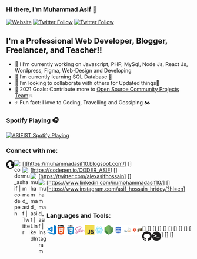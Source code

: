### Hi there, I'm Muhammad Asif 👋 

[![Website](https://img.shields.io/website?label=muhammadasif.com&style=for-the-badge&url=https%3A%2F%2Fmuhammadasif.com)](https://muhammadasif10.blogspot.com)
[![Twitter Follow](https://img.shields.io/twitter/follow/alexasifhossain?style=social)](https://twitter.com/alexasifhossain)
[![Twitter Follow](https://img.shields.io/badge/linkedin-MuhammadAsif-blue)](https://www.linkedin.com/in/mohammadasif10/)

## I'm a Professional Web Developer, Blogger, Freelancer, and Teacher!!

- 🔭 I I’m currently working on Javascript, PHP, MySql, Node Js, React Js, Wordpress, Figma, Web-Design and Developing
- 🌱 I’m currently learning SQL Database 🤣
- 👯 I’m looking to collaborate with others for Updated things🎈
- 🥅 2021 Goals: Contribute more to [Open Source Community Projects Team](https://github.com/Open-Source-Project-Team)💥
- ⚡ Fun fact: I love to Coding, Travelling and Gossiping 🏍

### Spotify Playing 🎧

[<img src="https://now-playing-codestackr.vercel.app/api/spotify-playing" alt="ASIFIST Spotify Playing" width="350" />](https://open.spotify.com/user/zbk32npr3tfwfyych7c89ktw6)

### Connect with me:

[<img align="left" alt="muhammadasif.com" width="22px" src="https://raw.githubusercontent.com/iconic/open-iconic/master/svg/globe.svg" />][https://muhammadasif10.blogspot.com/]
[<img align="left" alt="coder_asif | codepen" width="22px" src="https://cdn.jsdelivr.net/npm/simple-icons@v3/icons/codepen.svg" />][https://codepen.io/CODER_ASIF]
[<img align="left" alt="muhammad_asif | Twitter" width="22px" src="https://cdn.jsdelivr.net/npm/simple-icons@v3/icons/twitter.svg" />][https://twitter.com/alexasifhossain]
[<img align="left" alt="muhammad_asif | LinkedIn" width="22px" src="https://cdn.jsdelivr.net/npm/simple-icons@v3/icons/linkedin.svg" />][https://www.linkedin.com/in/mohammadasif10/]
[<img align="left" alt="muhammad_asif | Instagram" width="22px" src="https://cdn.jsdelivr.net/npm/simple-icons@v3/icons/instagram.svg" />][https://www.instagram.com/asif_hossain_hridoy/?hl=en]

<br />

### Languages and Tools:

[<img align="left" alt="Visual Studio Code" width="26px" src="https://raw.githubusercontent.com/github/explore/80688e429a7d4ef2fca1e82350fe8e3517d3494d/topics/visual-studio-code/visual-studio-code.png" />]
[<img align="left" alt="HTML5" width="26px" src="https://raw.githubusercontent.com/github/explore/80688e429a7d4ef2fca1e82350fe8e3517d3494d/topics/html/html.png" />]
[<img align="left" alt="CSS3" width="26px" src="https://raw.githubusercontent.com/github/explore/80688e429a7d4ef2fca1e82350fe8e3517d3494d/topics/css/css.png" />]
[<img align="left" alt="Sass" width="26px" src="https://raw.githubusercontent.com/github/explore/80688e429a7d4ef2fca1e82350fe8e3517d3494d/topics/sass/sass.png" />]
[<img align="left" alt="JavaScript" width="26px" src="https://raw.githubusercontent.com/github/explore/80688e429a7d4ef2fca1e82350fe8e3517d3494d/topics/javascript/javascript.png" />]
[<img align="left" alt="React" width="26px" src="https://raw.githubusercontent.com/github/explore/80688e429a7d4ef2fca1e82350fe8e3517d3494d/topics/react/react.png" />]
[<img align="left" alt="Node.js" width="26px" src="https://raw.githubusercontent.com/github/explore/80688e429a7d4ef2fca1e82350fe8e3517d3494d/topics/nodejs/nodejs.png" />]
[<img align="left" alt="SQL" width="26px" src="https://raw.githubusercontent.com/github/explore/80688e429a7d4ef2fca1e82350fe8e3517d3494d/topics/sql/sql.png" />]
[<img align="left" alt="MySQL" width="26px" src="https://raw.githubusercontent.com/github/explore/80688e429a7d4ef2fca1e82350fe8e3517d3494d/topics/mysql/mysql.png" />]
[<img align="left" alt="Git" width="26px" src="https://raw.githubusercontent.com/github/explore/80688e429a7d4ef2fca1e82350fe8e3517d3494d/topics/git/git.png" />]
[<img align="left" alt="GitHub" width="26px" src="https://raw.githubusercontent.com/github/explore/78df643247d429f6cc873026c0622819ad797942/topics/github/github.png" />]
[<img align="left" alt="Terminal" width="26px" src="https://raw.githubusercontent.com/github/explore/80688e429a7d4ef2fca1e82350fe8e3517d3494d/topics/terminal/terminal.png" />]

<br />
<br />


